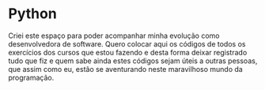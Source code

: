 # Python
Criei este espaço para poder acompanhar minha evolução como desenvolvedora de software.
Quero colocar aqui os códigos de todos os exercícios dos cursos que estou fazendo e desta forma deixar registrado tudo que fiz e quem sabe ainda estes códigos sejam úteis a outras pessoas, que assim como eu, estão se aventurando neste maravilhoso mundo da programação.
